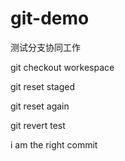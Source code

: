 # git-demo
测试分支协同工作

git checkout workespace

git reset staged

git reset again

git revert test

i am the right commit 